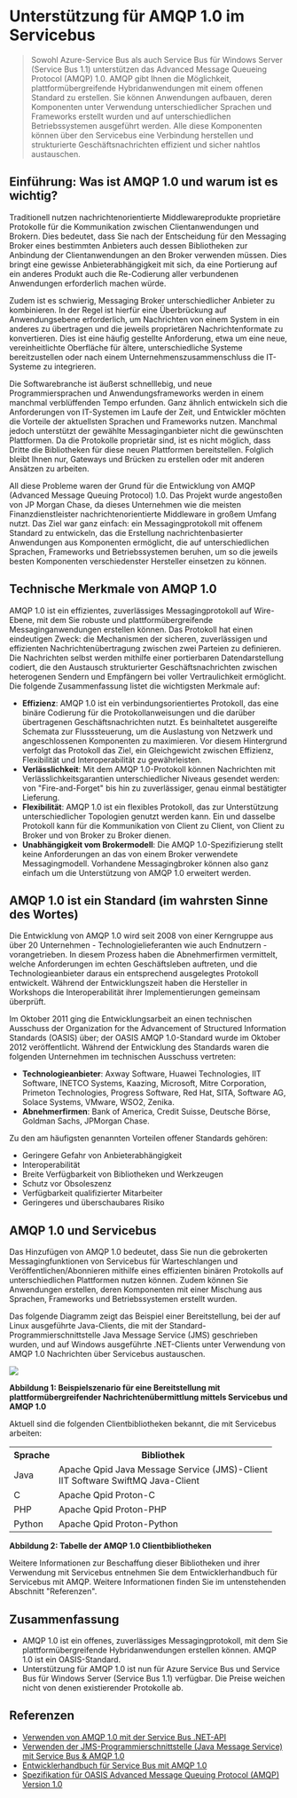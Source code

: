 ﻿# Unterstützung für AMQP 1.0 im Servicebus


>Sowohl Azure-Service Bus als auch Service Bus für Windows Server (Service Bus 1.1) unterstützen das Advanced Message Queueing Protocol (AMQP) 1.0. AMQP gibt Ihnen die Möglichkeit, plattformübergreifende Hybridanwendungen mit einem offenen Standard zu erstellen. Sie können Anwendungen aufbauen, deren Komponenten unter Verwendung unterschiedlicher Sprachen und Frameworks erstellt wurden und auf unterschiedlichen Betriebssystemen ausgeführt werden. Alle diese Komponenten können über den Servicebus eine Verbindung herstellen und strukturierte Geschäftsnachrichten effizient und sicher nahtlos austauschen.

## Einführung: Was ist AMQP 1.0 und warum ist es wichtig?

Traditionell nutzen nachrichtenorientierte Middlewareprodukte proprietäre Protokolle für die Kommunikation zwischen Clientanwendungen und Brokern. Dies bedeutet, dass Sie nach der Entscheidung für den Messaging Broker eines bestimmten Anbieters auch dessen Bibliotheken zur Anbindung der Clientanwendungen an den Broker verwenden müssen. Dies bringt eine gewisse Anbieterabhängigkeit mit sich, da eine Portierung auf ein anderes Produkt auch die Re-Codierung aller verbundenen Anwendungen erforderlich machen würde. 

Zudem ist es schwierig, Messaging Broker unterschiedlicher Anbieter zu kombinieren. In der Regel ist hierfür eine Überbrückung auf Anwendungsebene erforderlich, um Nachrichten von einem System in ein anderes zu übertragen und die jeweils proprietären Nachrichtenformate zu konvertieren. Dies ist eine häufig gestellte Anforderung, etwa um eine neue, vereinheitlichte Oberfläche für ältere, unterschiedliche Systeme bereitzustellen oder nach einem Unternehmenszusammenschluss die IT-Systeme zu integrieren.

Die Softwarebranche ist äußerst schnelllebig, und neue Programmiersprachen und Anwendungsframeworks werden in einem manchmal verblüffenden Tempo erfunden. Ganz ähnlich entwickeln sich die Anforderungen von IT-Systemen im Laufe der Zeit, und Entwickler möchten die Vorteile der aktuellsten Sprachen und Frameworks nutzen. Manchmal jedoch unterstützt der gewählte Messaginganbieter nicht die gewünschten Plattformen. Da die Protokolle proprietär sind, ist es nicht möglich, dass Dritte die Bibliotheken für diese neuen Plattformen bereitstellen. Folglich bleibt Ihnen nur, Gateways und Brücken zu erstellen oder mit anderen Ansätzen zu arbeiten.

All diese Probleme waren der Grund für die Entwicklung von AMQP (Advanced Message Queuing Protocol) 1.0. Das Projekt wurde angestoßen von JP Morgan Chase, da dieses Unternehmen wie die meisten Finanzdienstleister nachrichtenorientierte Middleware in großem Umfang nutzt. Das Ziel war ganz einfach: ein Messagingprotokoll mit offenem Standard zu entwickeln, das die Erstellung nachrichtenbasierter Anwendungen aus Komponenten ermöglicht, die auf unterschiedlichen Sprachen, Frameworks und Betriebssystemen beruhen, um so die jeweils besten Komponenten verschiedenster Hersteller einsetzen zu können.

## Technische Merkmale von AMQP 1.0

AMQP 1.0 ist ein effizientes, zuverlässiges Messagingprotokoll auf Wire-Ebene, mit dem Sie robuste und plattformübergreifende Messaginganwendungen erstellen können. Das Protokoll hat einen eindeutigen Zweck: die Mechanismen der sicheren, zuverlässigen und effizienten Nachrichtenübertragung zwischen zwei Parteien zu definieren. Die Nachrichten selbst werden mithilfe einer portierbaren Datendarstellung codiert, die den Austausch strukturierter Geschäftsnachrichten zwischen heterogenen Sendern und Empfängern bei voller Vertraulichkeit ermöglicht. Die folgende Zusammenfassung listet die wichtigsten Merkmale auf:

*    **Effizienz**: AMQP 1.0 ist ein verbindungsorientiertes Protokoll, das eine binäre Codierung für die Protokollanweisungen und die darüber übertragenen Geschäftsnachrichten nutzt. Es beinhaltetet ausgereifte Schemata zur Flusssteuerung, um die Auslastung von Netzwerk und angeschlossenen Komponenten zu maximieren. Vor diesem Hintergrund verfolgt das Protokoll das Ziel, ein Gleichgewicht zwischen Effizienz, Flexibilität und Interoperabilität zu gewährleisten.
*    **Verlässlichkeit**: Mit dem AMQP 1.0-Protokoll können Nachrichten mit Verlässlichkeitsgarantien unterschiedlicher Niveaus gesendet werden: von "Fire-and-Forget" bis hin zu zuverlässiger, genau einmal bestätigter Lieferung.
*    **Flexibilität**: AMQP 1.0 ist ein flexibles Protokoll, das zur Unterstützung unterschiedlicher Topologien genutzt werden kann. Ein und dasselbe Protokoll kann für die Kommunikation von Client zu Client, von Client zu Broker und von Broker zu Broker dienen.
*    **Unabhängigkeit vom Brokermodell**: Die AMQP 1.0-Spezifizierung stellt keine Anforderungen an das von einem Broker verwendete Messagingmodell. Vorhandene Messagingbroker können also ganz einfach um die Unterstützung von AMQP 1.0 erweitert werden.

## AMQP 1.0 ist ein Standard (im wahrsten Sinne des Wortes)

Die Entwicklung von AMQP 1.0 wird seit 2008 von einer Kerngruppe aus über 20 Unternehmen - Technologielieferanten wie auch Endnutzern - vorangetrieben. In diesem Prozess haben die Abnehmerfirmen vermittelt, welche Anforderungen im echten Geschäftsleben auftreten, und die Technologieanbieter daraus ein entsprechend ausgelegtes Protokoll entwickelt. Während der Entwicklungszeit haben die Hersteller in Workshops die Interoperabilität ihrer Implementierungen gemeinsam überprüft.

Im Oktober 2011 ging die Entwicklungsarbeit an einen technischen Ausschuss der Organization for the Advancement of Structured Information Standards (OASIS) über; der OASIS AMQP 1.0-Standard wurde im Oktober 2012 veröffentlicht. Während der Entwicklung des Standards waren die folgenden Unternehmen im technischen Ausschuss vertreten:

*    **Technologieanbieter**: Axway Software, Huawei Technologies, IIT Software, INETCO Systems, Kaazing, Microsoft, Mitre Corporation, Primeton Technologies, Progress Software, Red Hat, SITA, Software AG, Solace Systems, VMware, WSO2, Zenika.
*    **Abnehmerfirmen**: Bank of America, Credit Suisse, Deutsche Börse, Goldman Sachs, JPMorgan Chase.

Zu den am häufigsten genannten Vorteilen offener Standards gehören:

*    Geringere Gefahr von Anbieterabhängigkeit
*    Interoperabilität
*    Breite Verfügbarkeit von Bibliotheken und Werkzeugen
*    Schutz vor Obsoleszenz
*    Verfügbarkeit qualifizierter Mitarbeiter
*    Geringeres und überschaubares Risiko

## AMQP 1.0 und Servicebus

Das Hinzufügen von AMQP 1.0 bedeutet, dass Sie nun die gebrokerten Messagingfunktionen von Servicebus für Warteschlangen und Veröffentlichen/Abonnieren mithilfe eines effizienten binären Protokolls auf unterschiedlichen Plattformen nutzen können. Zudem können Sie Anwendungen erstellen, deren Komponenten mit einer Mischung aus Sprachen, Frameworks und Betriebssystemen erstellt wurden.

Das folgende Diagramm zeigt das Beispiel einer Bereitstellung, bei der auf Linux ausgeführte Java-Clients, die mit der Standard-Programmierschnittstelle Java Message Service (JMS) geschrieben wurden, und auf Windows ausgeführte .NET-Clients unter Verwendung von AMQP 1.0 Nachrichten über Servicebus austauschen.

![][0]

**Abbildung 1: Beispielszenario für eine Bereitstellung mit plattformübergreifender Nachrichtenübermittlung mittels Servicebus und AMQP 1.0**

Aktuell sind die folgenden Clientbibliotheken bekannt, die mit Servicebus arbeiten:

<table>
  <tr>
    <th>Sprache</th>
    <th>Bibliothek</th>
  </tr>
  <tr>
    <td>Java</td>
    <td>Apache Qpid Java Message Service (JMS)-Client<br/>
        IIT Software SwiftMQ Java-Client</td>
  </tr>
  <tr>
    <td>C</td>
    <td>Apache Qpid Proton-C</td>
  </tr>
  <tr>
    <td>PHP</td>
    <td>Apache Qpid Proton-PHP</td>
  </tr>
  <tr>
    <td>Python</td>
    <td>Apache Qpid Proton-Python</td>
  </tr>

</table>


**Abbildung 2: Tabelle der AMQP 1.0 Clientbibliotheken**

Weitere Informationen zur Beschaffung dieser Bibliotheken und ihrer Verwendung mit Servicebus entnehmen Sie dem Entwicklerhandbuch für Servicebus mit AMQP. Weitere Informationen finden Sie im untenstehenden Abschnitt "Referenzen".

## Zusammenfassung

*    AMQP 1.0 ist ein offenes, zuverlässiges Messagingprotokoll, mit dem Sie plattformübergreifende Hybridanwendungen erstellen können. AMQP 1.0 ist ein OASIS-Standard.
*    Unterstützung für AMQP 1.0 ist nun für Azure Service Bus und Service Bus für Windows Server (Service Bus 1.1) verfügbar. Die Preise weichen nicht von denen existierender Protokolle ab.

## Referenzen

*    [Verwenden von AMQP 1.0 mit der Service Bus .NET-API](http://aka.ms/lym3vk)
*    [Verwenden der JMS-Programmierschnittstelle (Java Message Service) mit Service Bus & AMQP 1.0](http://aka.ms/ll1fm3)
*    [Entwicklerhandbuch für Service Bus mit AMQP 1.0](http://msdn.microsoft.com/de-de/library/jj841071.aspx)
*    [Spezifikation für OASIS Advanced Message Queuing Protocol (AMQP) Version 1.0](http://docs.oasis-open.org/amqp/core/v1.0/os/amqp-core-complete-v1.0-os.pdf)

[0]: ./media/service-bus-amqp-overview/Example1.png


<!--HONumber=42-->

